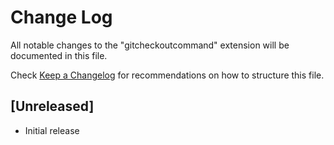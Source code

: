 # Change Log

All notable changes to the "gitcheckoutcommand" extension will be documented in this file.

Check [Keep a Changelog](http://keepachangelog.com/) for recommendations on how to structure this file.

## [Unreleased]

- Initial release